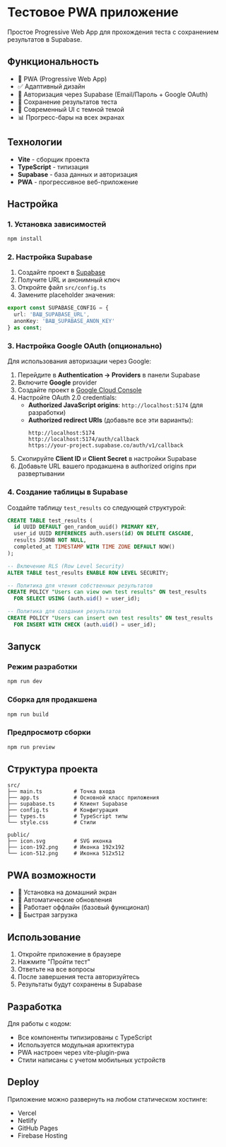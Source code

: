 # Тестовое PWA приложение

Простое Progressive Web App для прохождения теста с сохранением результатов в Supabase.

## Функциональность

- 📱 PWA (Progressive Web App)
- ✅ Адаптивный дизайн
- 🔐 Авторизация через Supabase (Email/Пароль + Google OAuth)
- 💾 Сохранение результатов теста
- 🎨 Современный UI с темной темой
- 📊 Прогресс-бары на всех экранах

## Технологии

- **Vite** - сборщик проекта
- **TypeScript** - типизация
- **Supabase** - база данных и авторизация
- **PWA** - прогрессивное веб-приложение

## Настройка

### 1. Установка зависимостей

```bash
npm install
```

### 2. Настройка Supabase

1. Создайте проект в [Supabase](https://supabase.com)
2. Получите URL и анонимный ключ
3. Откройте файл `src/config.ts`
4. Замените placeholder значения:

```typescript
export const SUPABASE_CONFIG = {
  url: 'ВАШ_SUPABASE_URL',
  anonKey: 'ВАШ_SUPABASE_ANON_KEY'
} as const;
```

### 3. Настройка Google OAuth (опционально)

Для использования авторизации через Google:

1. Перейдите в **Authentication → Providers** в панели Supabase
2. Включите **Google** provider
3. Создайте проект в [Google Cloud Console](https://console.cloud.google.com/)
4. Настройте OAuth 2.0 credentials:
   - **Authorized JavaScript origins**: `http://localhost:5174` (для разработки)
   - **Authorized redirect URIs** (добавьте все эти варианты):
     ```
     http://localhost:5174
     http://localhost:5174/auth/callback
     https://your-project.supabase.co/auth/v1/callback
     ```
5. Скопируйте **Client ID** и **Client Secret** в настройки Supabase
6. Добавьте URL вашего продакшена в authorized origins при развертывании

### 4. Создание таблицы в Supabase

Создайте таблицу `test_results` со следующей структурой:

```sql
CREATE TABLE test_results (
  id UUID DEFAULT gen_random_uuid() PRIMARY KEY,
  user_id UUID REFERENCES auth.users(id) ON DELETE CASCADE,
  results JSONB NOT NULL,
  completed_at TIMESTAMP WITH TIME ZONE DEFAULT NOW()
);

-- Включение RLS (Row Level Security)
ALTER TABLE test_results ENABLE ROW LEVEL SECURITY;

-- Политика для чтения собственных результатов
CREATE POLICY "Users can view own test results" ON test_results
  FOR SELECT USING (auth.uid() = user_id);

-- Политика для создания результатов
CREATE POLICY "Users can insert own test results" ON test_results
  FOR INSERT WITH CHECK (auth.uid() = user_id);
```

## Запуск

### Режим разработки

```bash
npm run dev
```

### Сборка для продакшена

```bash
npm run build
```

### Предпросмотр сборки

```bash
npm run preview
```

## Структура проекта

```
src/
├── main.ts          # Точка входа
├── app.ts           # Основной класс приложения
├── supabase.ts      # Клиент Supabase
├── config.ts        # Конфигурация
├── types.ts         # TypeScript типы
└── style.css        # Стили

public/
├── icon.svg         # SVG иконка
├── icon-192.png     # Иконка 192x192
└── icon-512.png     # Иконка 512x512
```

## PWA возможности

- 📱 Установка на домашний экран
- 🔄 Автоматические обновления
- 📶 Работает оффлайн (базовый функционал)
- 🎯 Быстрая загрузка

## Использование

1. Откройте приложение в браузере
2. Нажмите "Пройти тест"
3. Ответьте на все вопросы
4. После завершения теста авторизуйтесь
5. Результаты будут сохранены в Supabase

## Разработка

Для работы с кодом:

- Все компоненты типизированы с TypeScript
- Используется модульная архитектура
- PWA настроен через vite-plugin-pwa
- Стили написаны с учетом мобильных устройств

## Deploy

Приложение можно развернуть на любом статическом хостинге:
- Vercel
- Netlify
- GitHub Pages
- Firebase Hosting
